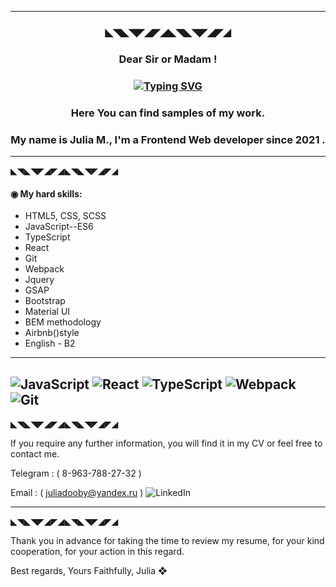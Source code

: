 

---
<h3 align="center">◣◥◣◥◤◢◤◢◣◥◣◥◤◢◤◢</h3> 

<h3 align="center">Dear Sir or Madam !</h3> 
<h3 align="center"><a href="https://git.io/typing-svg"><img src="https://readme-typing-svg.herokuapp.com?font=Fira+Code&size=18&duration=4500&pause=1005&color=22EBF7&center=true&vCenter=true&multiline=true&width=474&lines=Nice+to+meet+you+on+my+Github+page+!" alt="Typing SVG" /></a></h3> 
 <h3 align="center">Here You can find samples of my work.<a href="https://daniilshat.ru/" target="_blank"></a></h3>  
<!-- <img src="https://github.com/blackcater/blackcater/raw/main/images/Hi.gif" height="32"/></h2> -->

<h3 align="center">My name is Julia M., I'm a Frontend Web developer since 2021 .</h3>

<!-- ### Dear Sir or Madam !,
### Nice to meet you on my Github page, here You can find samples of my work.  
### My name is Julia M., I'm a Frontend Web developer since 2021 . -->

---
◣◥◣◥◤◢◤◢◣◥◣◥◤◢◤◢

 #### ◉ My hard skills: 

* HTML5, CSS, SCSS
* JavaScript--ES6
* TypeScript
* React
* Git
* Webpack
* Jquery
* GSAP
* Bootstrap
* Material UI
* BEM methodology
* Airbnb()style
* English - B2
---
![JavaScript](https://img.shields.io/badge/javascript-%23323330.svg?style=for-the-badge&logo=javascript&logoColor=%23F7DF1E)
![React](https://img.shields.io/badge/react-%2320232a.svg?style=for-the-badge&logo=react&logoColor=%2361DAFB)
![TypeScript](https://img.shields.io/badge/typescript-%23007ACC.svg?style=for-the-badge&logo=typescript&logoColor=white)
![Webpack](https://img.shields.io/badge/webpack-%238DD6F9.svg?style=for-the-badge&logo=webpack&logoColor=black)
![Git](https://img.shields.io/badge/git-%23F05033.svg?style=for-the-badge&logo=git&logoColor=white)
---
◣◥◣◥◤◢◤◢◣◥◣◥◤◢◤◢

If you require any further information, you will find it in my CV or feel free to contact me.

Telegram : ( 8-963-788-27-32 )

Email : ( juliadooby@yandex.ru )
![LinkedIn](https://img.shields.io/badge/linkedin-%230077B5.svg?style=for-the-badge&logo=linkedin&logoColor=white)


---
◣◥◣◥◤◢◤◢◣◥◣◥◤◢◤◢

 Thank you in advance for taking the time to review my resume, for your kind cooperation, for your action in this regard.

 Best regards,
 Yours Faithfully,
 Julia
  ❖
  
